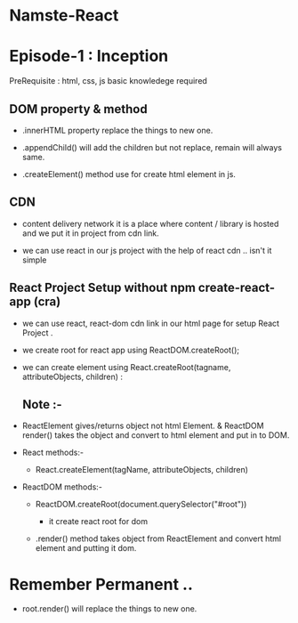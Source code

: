 # Namste-React

# Episode-1 : Inception

PreRequisite : html, css, js basic knowledege required

## DOM property & method

- .innerHTML property replace the things to new one.
- .appendChild() will add the children but not replace, remain will always same.

- .createElement() method use for create html element in js.

## CDN

- content delivery network it is a place where content / library is hosted and we put it in project from cdn link.

- we can use react in our js project with the help of react cdn .. isn't it simple

## React Project Setup without npm create-react-app (cra)

- we can use react, react-dom cdn link in our html page for setup React Project .
- we create root for react app using ReactDOM.createRoot();
- we can create element using
  React.createRoot(tagname, attributeObjects, children) :


  ## Note :-
- ReactElement gives/returns object not html Element.
 & ReactDOM render() takes the object and convert to html element and put in to DOM.

- React methods:-
    - React.createElement(tagName, attributeObjects, children)

- ReactDOM methods:-
    - ReactDOM.createRoot(document.querySelector("#root")) 
         - it create react root for dom

    - .render() method takes object from ReactElement and convert html element and putting it dom.

# Remember Permanent ..
- root.render() will replace the things to new one.
